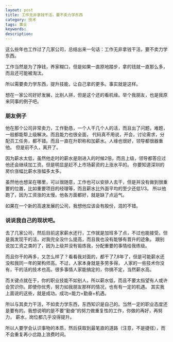 ```yaml
---
layout: post
title: 工作无非拿钱干活，要不卖力学东西
category: 技术
tags: 事业
keywords: 
description: 
---
```



这么些年也工作过了几家公司，总结出来一句话：工作无非拿钱干活，要不卖力学东西。

工作当然是为了挣钱，养家糊口，但是如果一直原地踏步，拿的钱就一直那么多，而且还可能被淘汰。

所以需要卖力学东西，提升技能，让自己拿的更多。事实就是这样。

想在一家公司好好发展，比别人拼，但是这个还的看机缘。举个我朋友，也是我原来同事的例子吧。

### 朋友例子

他在那个公司非常卖力，工作勤恳，一个人干几个人的活，而且出了问题，难题，一般都能帮上级解决。而且能力也很全面，
代码真不用说，开会，讨论需求，分配员工任务，都不错。而且一直在升职称和加薪水。人缘也很好，领导都很器重他。
但是前不久，离开了。

因为薪水太低，虽然他走时的薪水是刚进入的时候2倍，而且上级，领导都答应过他还会继续加工资。但是明显是赶不上市场薪资的上涨水平的。
你要知道深圳的房价涨幅比薪水涨幅多太多。

虽然他也想呆在哪里，可以很随意，工作也可以安排人去干，但是并没有做到很重要的位置，比如重要项目的经理等，而且薪水比外面平均的至少还低1/3。
所以他跑了，因为工资涨的太慢。他各方面都好，就是缺了点运气。

如果在一个新的高速发展的公司，我想他应该会有股份，混的不错。

### 说说我自己的现状吧。

去了几家公司，然后目前这家薪水还行，工作就是加班多了点，不过也能接受。但是我发现干的活，对我完全没什么提高，而且我也没有能够有晋升的迹象。
跟别说加工资之类的了，因为上级并没有锻炼我，分配重要的事情给我练级。

而且你干的再多，又怎么样了？看看我对面的，都干了7,8年了，但是可能薪水还没和我同一年的架构师高。不过，人家本身就是多劳多得，
人家的一些技术你没有，干的活的技术也高。很多事情人家能搞定的，你搞不定，当然薪水高。

而关键点就在于，你的职业技能不如别人，所以薪水低，而且不要太指望有人或许会赏识你。即使你优秀，努力如我朋友那样的情况，也有有一定的机遇。
其实我上面说的这些，就是成功。成功=能力+勤奋+机遇。

所以与其卖力干活，不如卖力学东西，东西知识是自己的。当然一定的职业态度还是要有的。我想说明的是不要“勤奋”的努力做重复性的工作，你做的再好，再努力，
薪水，岗位都几乎没得提升。

所以人要学会认识事物的本质，然后获取到最笔直的道路（注意，不是捷径），而不会重复再小岔路上浪费时间。




